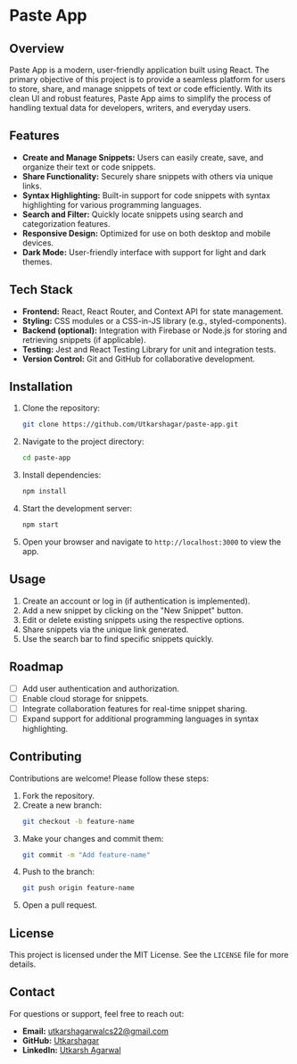 # Paste App

## Overview
Paste App is a modern, user-friendly application built using React. The primary objective of this project is to provide a seamless platform for users to store, share, and manage snippets of text or code efficiently. With its clean UI and robust features, Paste App aims to simplify the process of handling textual data for developers, writers, and everyday users.

## Features
- **Create and Manage Snippets:** Users can easily create, save, and organize their text or code snippets.
- **Share Functionality:** Securely share snippets with others via unique links.
- **Syntax Highlighting:** Built-in support for code snippets with syntax highlighting for various programming languages.
- **Search and Filter:** Quickly locate snippets using search and categorization features.
- **Responsive Design:** Optimized for use on both desktop and mobile devices.
- **Dark Mode:** User-friendly interface with support for light and dark themes.

## Tech Stack
- **Frontend:** React, React Router, and Context API for state management.
- **Styling:** CSS modules or a CSS-in-JS library (e.g., styled-components).
- **Backend (optional):** Integration with Firebase or Node.js for storing and retrieving snippets (if applicable).
- **Testing:** Jest and React Testing Library for unit and integration tests.
- **Version Control:** Git and GitHub for collaborative development.

## Installation
1. Clone the repository:
   ```bash
   git clone https://github.com/Utkarshagar/paste-app.git
   ```
2. Navigate to the project directory:
   ```bash
   cd paste-app
   ```
3. Install dependencies:
   ```bash
   npm install
   ```
4. Start the development server:
   ```bash
   npm start
   ```
5. Open your browser and navigate to `http://localhost:3000` to view the app.

## Usage
1. Create an account or log in (if authentication is implemented).
2. Add a new snippet by clicking on the "New Snippet" button.
3. Edit or delete existing snippets using the respective options.
4. Share snippets via the unique link generated.
5. Use the search bar to find specific snippets quickly.

## Roadmap
- [ ] Add user authentication and authorization.
- [ ] Enable cloud storage for snippets.
- [ ] Integrate collaboration features for real-time snippet sharing.
- [ ] Expand support for additional programming languages in syntax highlighting.

## Contributing
Contributions are welcome! Please follow these steps:
1. Fork the repository.
2. Create a new branch:
   ```bash
   git checkout -b feature-name
   ```
3. Make your changes and commit them:
   ```bash
   git commit -m "Add feature-name"
   ```
4. Push to the branch:
   ```bash
   git push origin feature-name
   ```
5. Open a pull request.

## License
This project is licensed under the MIT License. See the `LICENSE` file for more details.

## Contact
For questions or support, feel free to reach out:
- **Email:** utkarshagarwalcs22@gmail.com
- **GitHub:** [Utkarshagar](https://github.com/Utkarshagar)
- **LinkedIn:** [Utkarsh Agarwal](https://linkedin.com/in/utkarsh-agarwal-583264280)

